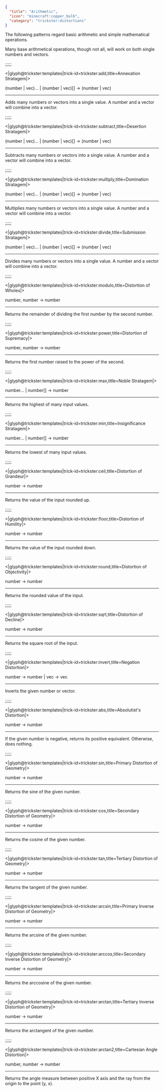```json
{
  "title": "Arithmetic",
  "icon": "minecraft:copper_bulb",
  "category": "trickster:distortions"
}
```

The following patterns regard basic arithmetic and simple mathematical operations.


Many base arithmetical operations, though not all, will work on both single numbers and vectors.

;;;;;

<|glyph@trickster:templates|trick-id=trickster:add,title=Annexation Stratagem|>

(number | vec)... | (number | vec)[] -> (number | vec)

---

Adds many numbers or vectors into a single value. 
A number and a vector will combine into a vector.

;;;;;

<|glyph@trickster:templates|trick-id=trickster:subtract,title=Desertion Stratagem|>

(number | vec)... | (number | vec)[] -> (number | vec)

---

Subtracts many numbers or vectors into a single value.
A number and a vector will combine into a vector.

;;;;;

<|glyph@trickster:templates|trick-id=trickster:multiply,title=Domination Stratagem|>

(number | vec)... | (number | vec)[] -> (number | vec)

---

Multiplies many numbers or vectors into a single value.
A number and a vector will combine into a vector.

;;;;;

<|glyph@trickster:templates|trick-id=trickster:divide,title=Submission Stratagem|>

(number | vec)... | (number | vec)[] -> (number | vec)

---

Divides many numbers or vectors into a single value.
A number and a vector will combine into a vector.

;;;;;

<|glyph@trickster:templates|trick-id=trickster:modulo,title=Distortion of Wholes|>

number, number -> number

---

Returns the remainder of dividing the first number by the second number.

;;;;;

<|glyph@trickster:templates|trick-id=trickster:power,title=Distortion of Supremacy|>

number, number -> number

---

Returns the first number raised to the power of the second.

;;;;;

<|glyph@trickster:templates|trick-id=trickster:max,title=Noble Stratagem|>

number... | number[] -> number

---

Returns the highest of many input values.

;;;;;

<|glyph@trickster:templates|trick-id=trickster:min,title=Insignificance Stratagem|>

number... | number[] -> number

---

Returns the lowest of many input values.

;;;;;

<|glyph@trickster:templates|trick-id=trickster:ceil,title=Distortion of Grandeur|>

number -> number

---

Returns the value of the input rounded up.

;;;;;

<|glyph@trickster:templates|trick-id=trickster:floor,title=Distortion of Humility|>

number -> number

---

Returns the value of the input rounded down.

;;;;;

<|glyph@trickster:templates|trick-id=trickster:round,title=Distortion of Objectivity|>

number -> number

---

Returns the rounded value of the input.

;;;;;

<|glyph@trickster:templates|trick-id=trickster:sqrt,title=Distortion of Decline|>

number -> number

---

Returns the square root of the input.

;;;;;

<|glyph@trickster:templates|trick-id=trickster:invert,title=Negation Distortion|>

number -> number | vec -> vec

---

Inverts the given number or vector.

;;;;;

<|glyph@trickster:templates|trick-id=trickster:abs,title=Absolutist's Distortion|>

number -> number

---

If the given number is negative, returns its positive equivalent. Otherwise, does nothing.

;;;;;

<|glyph@trickster:templates|trick-id=trickster:sin,title=Primary Distortion of Geometry|>

number -> number

---

Returns the sine of the given number.

;;;;;

<|glyph@trickster:templates|trick-id=trickster:cos,title=Secondary Distortion of Geometry|>

number -> number

---

Returns the cosine of the given number.

;;;;;

<|glyph@trickster:templates|trick-id=trickster:tan,title=Tertiary Distortion of Geometry|>

number -> number

---

Returns the tangent of the given number.

;;;;;

<|glyph@trickster:templates|trick-id=trickster:arcsin,title=Primary Inverse Distortion of Geometry|>

number -> number

---

Returns the arcsine of the given number.

;;;;;

<|glyph@trickster:templates|trick-id=trickster:arccos,title=Secondary Inverse Distortion of Geometry|>

number -> number

---

Returns the arccosine of the given number.

;;;;;

<|glyph@trickster:templates|trick-id=trickster:arctan,title=Tertiary Inverse Distortion of Geometry|>

number -> number

---

Returns the arctangent of the given number.

;;;;;

<|glyph@trickster:templates|trick-id=trickster:arctan2,title=Cartesian Angle Distortion|>

number, number -> number

---

Returns the angle measure between positive X axis and the ray from the origin to the point (y, x).